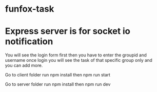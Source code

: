 # funfox-task
# Express server is for socket io notification

You will see the login form first then you have to enter the groupid and username once login you will see the task of that specific group only and you can add more.

Go to client folder
run
  npm install
then
  npm run start

Go to server folder
  run
    npm install
  then
    npm run dev
  
